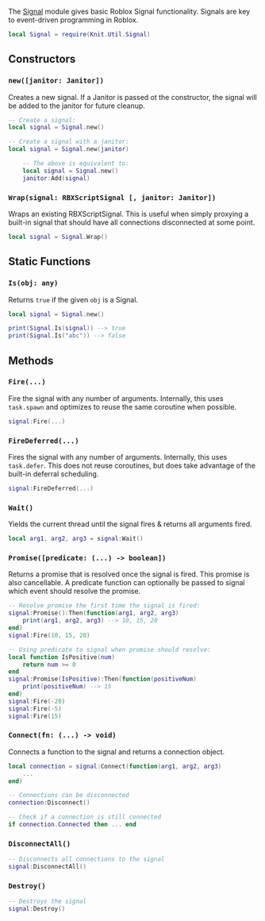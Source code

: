 The [Signal](https://github.com/AtollStudios/Knit/blob/main/src/Util/Signal.lua) module gives basic Roblox Signal functionality. Signals are key to event-driven programming in Roblox.

```lua
local Signal = require(Knit.Util.Signal)
```

## Constructors

### `new([janitor: Janitor])`
Creates a new signal. If a Janitor is passed ot the constructor, the signal will be added to the janitor for future cleanup.
```lua
-- Create a signal:
local signal = Signal.new()

-- Create a signal with a janitor:
local signal = Signal.new(janitor)

	-- The above is equivalent to:
	local signal = Signal.new()
	janitor:Add(signal)
```

### `Wrap(signal: RBXScriptSignal [, janitor: Janitor])`
Wraps an existing RBXScriptSignal. This is useful when simply proxying a built-in signal that should have all connections disconnected at some point.
```lua
local signal = Signal.Wrap()
```

## Static Functions

### `Is(obj: any)`
Returns `true` if the given `obj` is a Signal.
```lua
local signal = Signal.new()

print(Signal.Is(signal)) --> true
print(Signal.Is("abc")) --> false
```

## Methods

### `Fire(...)`
Fire the signal with any number of arguments. Internally, this uses `task.spawn` and optimizes to reuse the same coroutine when possible.
```lua
signal:Fire(...)
```

### `FireDeferred(...)`
Fires the signal with any number of arguments. Internally, this uses `task.defer`. This does not reuse coroutines, but does take advantage of the built-in deferral scheduling.
```lua
signal:FireDeferred(...)
```

### `Wait()`
Yields the current thread until the signal fires & returns all arguments fired.
```lua
local arg1, arg2, arg3 = signal:Wait()
```

### `Promise([predicate: (...) -> boolean])`
Returns a promise that is resolved once the signal is fired. This promise is also cancellable. A predicate function can optionally be passed to signal which event should resolve the promise.
```lua
-- Resolve promise the first time the signal is fired:
signal:Promise():Then(function(arg1, arg2, arg3)
	print(arg1, arg2, arg3) --> 10, 15, 20
end)
signal:Fire(10, 15, 20)

-- Using predicate to signal when promise should resolve:
local function IsPositive(num)
	return num >= 0
end
signal:Promise(IsPositive):Then(function(positiveNum)
	print(positiveNum) --> 15
end)
signal:Fire(-20)
signal:Fire(-5)
signal:Fire(15)
```

### `Connect(fn: (...) -> void)`
Connects a function to the signal and returns a connection object.
```lua
local connection = signal:Connect(function(arg1, arg2, arg3)
	...
end)

-- Connections can be disconnected
connection:Disconnect()

-- Check if a connection is still connected
if connection.Connected then ... end
```

### `DisconnectAll()`
```lua
-- Disconnects all connections to the signal
signal:DisconnectAll()
```

### `Destroy()`
```lua
-- Destroys the signal
signal:Destroy()
```
